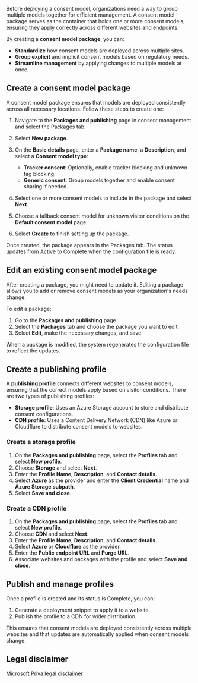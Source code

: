 Before deploying a consent model, organizations need a way to group multiple models together for efficient management. A consent model package serves as the container that holds one or more consent models, ensuring they apply correctly across different websites and endpoints.

By creating a **consent model package**, you can:

- **Standardize** how consent models are deployed across multiple sites.
- **Group explicit** and implicit consent models based on regulatory needs.
- **Streamline management** by applying changes to multiple models at once.

## Create a consent model package

A consent model package ensures that models are deployed consistently across all necessary locations. Follow these steps to create one:

1. Navigate to the **Packages and publishing** page in consent management and select the Packages tab.
1. Select **New package**.
1. On the **Basic details** page, enter a **Package name**, a **Description**, and select a **Consent model type**:

   - **Tracker consent**: Optionally, enable tracker blocking and unknown tag blocking.
   - **Generic consent**: Group models together and enable consent sharing if needed.

1. Select one or more consent models to include in the package and select **Next**.
1. Choose a fallback consent model for unknown visitor conditions on the **Default consent model** page.
1. Select **Create** to finish setting up the package.

Once created, the package appears in the Packages tab. The status updates from Active to Complete when the configuration file is ready.

## Edit an existing consent model package

After creating a package, you might need to update it. Editing a package allows you to add or remove consent models as your organization's needs change.

To edit a package:

1. Go to the **Packages and publishing** page.
1. Select the **Packages** tab and choose the package you want to edit.
1. Select **Edit**, make the necessary changes, and save.

When a package is modified, the system regenerates the configuration file to reflect the updates.

## Create a publishing profile

A **publishing profile** connects different websites to consent models, ensuring that the correct models apply based on visitor conditions. There are two types of publishing profiles:

- **Storage profile**: Uses an Azure Storage account to store and distribute consent configurations.
- **CDN profile**: Uses a Content Delivery Network (CDN) like Azure or Cloudflare to distribute consent models to websites.

### Create a storage profile

1. On the **Packages and publishing** page, select the **Profiles** tab and select **New profile**.
1. Choose **Storage** and select **Next**.
1. Enter the **Profile Name**, **Description**, and **Contact details**.
1. Select **Azure** as the provider and enter the **Client Credential** name and **Azure Storage subpath**.
1. Select **Save and close**.

### Create a CDN profile

1. On the **Packages and publishing** page, select the **Profiles** tab and select **New profile**.
1. Choose **CDN** and select **Next**.
1. Enter the **Profile Name**, **Description**, and **Contact details**.
1. Select **Azure** or **Cloudflare** as the provider.
1. Enter the **Public endpoint URL** and **Purge URL**.
1. Associate websites and packages with the profile and select **Save and close**.

## Publish and manage profiles

Once a profile is created and its status is Complete, you can:

1. Generate a deployment snippet to apply it to a website.
1. Publish the profile to a CDN for wider distribution.

This ensures that consent models are deployed consistently across multiple websites and that updates are automatically applied when consent models change.

## Legal disclaimer

[Microsoft Priva legal disclaimer](/privacy/priva/priva-disclaimer?azure-portal=true)

